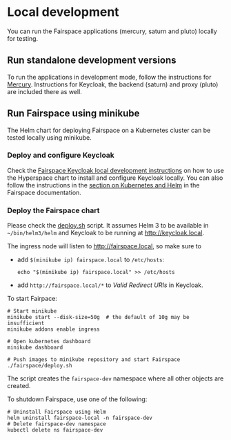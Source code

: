 # Local development

You can run the Fairspace applications (mercury, saturn and pluto) locally for testing.

## Run standalone development versions

To run the applications in development mode, follow the instructions for [Mercury](../mercury/README.md).
Instructions for Keycloak, the backend (saturn) and proxy (pluto) are included there as well.

## Run Fairspace using minikube

The Helm chart for deploying Fairspace on a Kubernetes cluster can be tested locally using minikube.

### Deploy and configure Keycloak

Check the [Fairspace Keycloak local development instructions](https://github.com/thehyve/fairspace-keycloak/blob/local-development/local-development/README.md) on how to use the Hyperspace chart
to install and configure Keycloak locally.
You can also follow the instructions in the [section on Kubernetes and Helm](https://docs.fairway.app/#_kubernetes_and_helm)  in the Fairspace documentation.

### Deploy the Fairspace chart

Please check the [deploy.sh](fairspace/deploy.sh) script.
It assumes Helm 3 to be available in `~/bin/helm3/helm` and
Keycloak to be running at http://keycloak.local.

The ingress node will listen to http://fairspace.local, so make sure to
- add `$(minikube ip) fairspace.local` to `/etc/hosts`:
  ```shell
  echo "$(minikube ip) fairspace.local" >> /etc/hosts
  ```
- add `http://fairspace.local/*` to _Valid Redirect URIs_ in Keycloak.

To start Fairpace:
```shell
# Start minikube
minikube start --disk-size=50g  # the default of 10g may be insufficient
minikube addons enable ingress

# Open kubernetes dashboard
minikube dashboard

# Push images to minikube repository and start Fairspace
./fairspace/deploy.sh
```
The script creates the `fairspace-dev` namespace where all other objects are created.

To shutdown Fairspace, use one of the following:
```shell
# Uninstall Fairspace using Helm
helm uninstall fairspace-local -n fairspace-dev
# Delete fairspace-dev namespace
kubectl delete ns fairspace-dev
```
